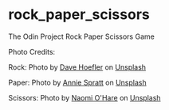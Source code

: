 # rock_paper_scissors
The Odin Project Rock Paper Scissors Game

Photo Credits:

Rock: Photo by <a href="https://unsplash.com/@davehoefler?utm_source=unsplash&utm_medium=referral&utm_content=creditCopyText">Dave Hoefler</a> on <a href="https://unsplash.com/s/photos/rock?utm_source=unsplash&utm_medium=referral&utm_content=creditCopyText">Unsplash</a>

Paper: Photo by <a href="https://unsplash.com/@anniespratt?utm_source=unsplash&utm_medium=referral&utm_content=creditCopyText">Annie Spratt</a> on <a href="https://unsplash.com/s/photos/paper?utm_source=unsplash&utm_medium=referral&utm_content=creditCopyText">Unsplash</a>

Scissors: Photo by <a href="https://unsplash.com/@llamicorn?utm_source=unsplash&utm_medium=referral&utm_content=creditCopyText">Naomi O'Hare</a> on <a href="https://unsplash.com/s/photos/scissors?utm_source=unsplash&utm_medium=referral&utm_content=creditCopyText">Unsplash</a>
